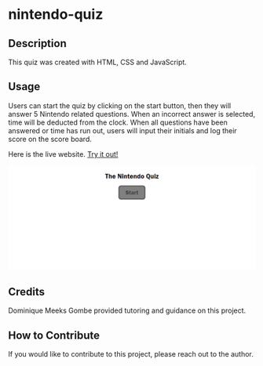 # nintendo-quiz

## Description

This quiz was created with HTML, CSS and JavaScript.


## Usage

Users can start the quiz by clicking on the start button, then they will answer 5 Nintendo related questions. When an incorrect answer is selected, time will be deducted from the clock. When all questions have been answered or time has run out, users will input their initials and log their score on the score board.

Here is the live website. [Try it out!](https://shanna-not-shawna.github.io/nintendo-quiz/)


![Screenshot of password generator](./assets/images/nintendoscreenshot.png)

## Credits

Dominique Meeks Gombe provided tutoring and guidance on this project.

## How to Contribute

If you would like to contribute to this project, please reach out to the author.